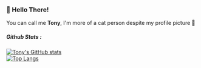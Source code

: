 ### 👋 Hello There!
You can call me **Tony**, I'm more of a cat person despite my profile picture 👀

##### Github Stats :
[![Tony's GitHub stats](https://github-readme-stats.vercel.app/api?username=albtony&show_icons=true&theme=react&count_private=true&bg_color=222222)](https://github.com/Albtony)  
[![Top Langs](https://github-readme-stats.vercel.app/api/top-langs/?username=albtony&layout=compact&theme=react&langs_count=16&bg_color=222222)](https://github.com/Albtony)
